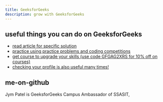 ```yaml
---
title: GeeksforGeeks
description: grow with GeeksforGeeks
---
```


## useful things you can do on GeeksforGeeks
* [read article for specific solution](https://www.geeksforgeeks.org/category/guestblogs/?ref=ndm)  
* [practice using practice problems and coding competitions](https://practice.geeksforgeeks.org/?ref=ndm)  
* [get course to upgrade your skills (use code GFGAG2XRS for 10% off on courses)](https://practice.geeksforgeeks.org/courses/category/all?courseType=online&utm_source=gfg&utm_medium=Submenu&utm_campaign=courses-submenu)  
* [checking your profile is also useful many times!](https://auth.geeksforgeeks.org/user/jympatel/practice)  

## me-on-github
Jym Patel is GeeksforGeeks Campus Ambassador of SSASIT, 